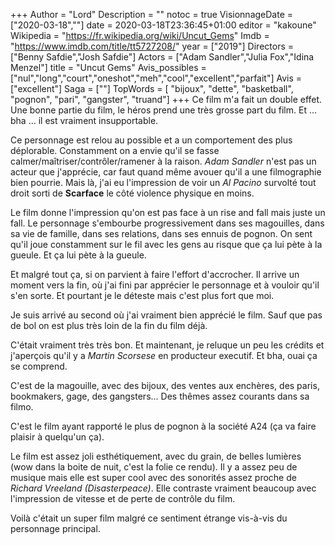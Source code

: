 +++
Author = "Lord"
Description = ""
notoc = true
VisionnageDate = ["2020-03-18",""]
date = 2020-03-18T23:36:45+01:00
editor = "kakoune"
Wikipedia = "https://fr.wikipedia.org/wiki/Uncut_Gems"
Imdb = "https://www.imdb.com/title/tt5727208/"
year = ["2019"]
Directors = ["Benny Safdie","Josh Safdie"]
Actors = ["Adam Sandler","Julia Fox","Idina Menzel"]
title = "Uncut Gems"
Avis_possibles = ["nul","long","court","oneshot","meh","cool","excellent","parfait"]
Avis = ["excellent"] 
Saga = [""]
TopWords = [  "bijoux", "dette", "basketball", "pognon", "pari", "gangster", "truand"]
+++
Ce film m'a fait un double effet.
Une bonne partie du film, le héros prend une très grosse part du film.
Et … bha … il est vraiment insupportable.

Ce personnage est relou au possible et a un comportement des plus déplorable.
Constamment on a envie qu'il se fasse calmer/maîtriser/contrôler/ramener à la raison.
*Adam Sandler* n'est pas un acteur que j'apprécie, car faut quand même avouer qu'il a une filmographie bien pourrie.
Mais là, j'ai eu l'impression de voir un *Al Pacino* survolté tout droit sorti de **Scarface** le côté violence physique en moins.

Le film donne l'impression qu'on est pas face à un rise and fall mais juste un fall.
Le personnage s'embourbe progressivement dans ses magouilles, dans sa vie de famille, dans ses relations, dans ses ennuis de pognon.
On sent qu'il joue constamment sur le fil avec les gens au risque que ça lui pète à la gueule.
Et ça lui pète à la gueule.

Et malgré tout ça, si on parvient à faire l'effort d'accrocher.
Il arrive un moment vers la fin, où j'ai fini par apprécier le personnage et à vouloir qu'il s'en sorte.
Et pourtant je le déteste mais c'est plus fort que moi.

Je suis arrivé au second où j'ai vraiment bien apprécié le film.
Sauf que pas de bol on est plus très loin de la fin du film déjà.

C'était vraiment très très bon.
Et maintenant, je reluque un peu les crédits et j'aperçois qu'il y a *Martin Scorsese* en producteur executif.
Et bha, ouai ça se comprend.

C'est de la magouille, avec des bijoux, des ventes aux enchères, des paris, bookmakers, gage, des gangsters…
Des thêmes assez courants dans sa filmo.

C'est le film ayant rapporté le plus de pognon à la société A24 (ça va faire plaisir à quelqu'un ça).

Le film est assez joli esthétiquement, avec du grain, de belles lumières (wow dans la boite de nuit, c'est la folie ce rendu).
Il y a assez peu de musique mais elle est super cool avec des sonorités assez proche de *Richard Vreeland (Disasterpeace)*.
Elle contraste vraiment beaucoup avec l'impression de vitesse et de perte de contrôle du film.

Voilà c'était un super film malgré ce sentiment étrange vis-à-vis du personnage principal.
